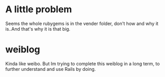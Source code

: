 # A little problem
Seems the whole rubygems is in the vender folder, don't how and why it is..And that's why it is that big.

# weiblog
Kinda like weibo.
But Im trying to complete this weiblog in a long term, to further understand and use Rails by doing.

